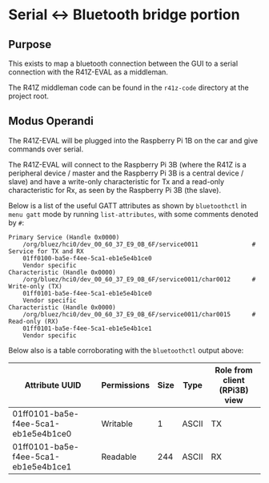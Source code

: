 # Serial <-> Bluetooth bridge portion

## Purpose

This exists to map a bluetooth connection between the GUI to a serial connection with the R41Z-EVAL as a middleman.

The R41Z middleman code can be found in the `r41z-code` directory at the project root.

## Modus Operandi

The R41Z-EVAL will be plugged into the Raspberry Pi 1B on the car and give commands over serial.

The R41Z-EVAL will connect to the Raspberry Pi 3B (where the R41Z is a peripheral device / master and the Raspberry Pi 3B is a central device / slave) and have a write-only characteristic for Tx and a read-only characteristic for Rx, as seen by the Raspberry Pi 3B (the slave).

Below is a list of the useful GATT attributes as shown by `bluetoothctl` in `menu gatt` mode by running `list-attributes`, with some comments denoted by `#`:

```
Primary Service (Handle 0x0000)
	/org/bluez/hci0/dev_00_60_37_E9_0B_6F/service0011               # Service for TX and RX
	01ff0100-ba5e-f4ee-5ca1-eb1e5e4b1ce0
	Vendor specific
Characteristic (Handle 0x0000)
	/org/bluez/hci0/dev_00_60_37_E9_0B_6F/service0011/char0012      # Write-only (TX)
	01ff0101-ba5e-f4ee-5ca1-eb1e5e4b1ce0
	Vendor specific
Characteristic (Handle 0x0000)
	/org/bluez/hci0/dev_00_60_37_E9_0B_6F/service0011/char0015      # Read-only (RX)
	01ff0101-ba5e-f4ee-5ca1-eb1e5e4b1ce1
	Vendor specific
```

Below also is a table corroborating with the `bluetoothctl` output above:

| Attribute UUID                       | Permissions | Size | Type  | Role from client (RPi3B) view |
| ------------------------------------ | ----------- | ---- | ----- | ----------------------------- |
| 01ff0101-ba5e-f4ee-5ca1-eb1e5e4b1ce0 | Writable    | 1    | ASCII | TX                            |
| 01ff0101-ba5e-f4ee-5ca1-eb1e5e4b1ce1 | Readable    | 244  | ASCII | RX                            |
